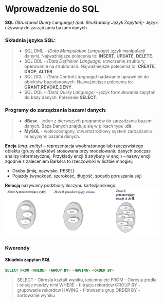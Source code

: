 # Wprowadzenie do SQL

**SQL** _(Structured Query Language)_ _(pol. Strukturalny Język Zapytań)_- Język używany do zarządzania bazami danych.

### Składnia języka SQL:
> - SQL DML - _(Data Manipulation Language)_ język manipulacji danymi. Najważniejsze polecenia to: **INSERT**, **UPDATE**, **DELETE**.
> - SQL DDL - _(Data Definition Language)_ utworzenie struktury; operowanie na strukturach.
Najważniejsze polecenia to: **CREATE**, **DROP**, **ALTER**.
> - SQL DCL - _(Data Control Language)_ nadawanie uprawnień do obiektów bazodanowych. Najważniejsze polecenia to: **GRANT**,**REVOKE**,**DENY**.
> - SQL DQL - _(Data Query Language)_ - język formułowania zapytań do bazy danych.
Polecenie **SELECT**.  

### Programy do zarządzania bazami danych:
> - **dBase** - jeden z pierwszych programów do zarządzania bazami danych. Baza Danych znajduje się w plikach typu **.db**.
> - **MySQL** - wolnodostępny, otwartoźródłowy system zarządzania relacyjnymi bazami danych.


**Encja** _(ang. entity)_ – reprezentacja wyobrażonego lub rzeczywistego obiektu (grupy obiektów) stosowana przy modelowaniu danych podczas analizy informatycznej.
Przykłady encji (i atrybuty w encji) – nazwy encji zgodnie z zaleceniem Barkera to rzeczowniki w liczbie mnogiej:
- Osoby (imię, nazwisko, PESEL)
- Pojazdy (wysokość, szerokość, długość, sposób poruszania się)
<!--  What the fuck is this ^^^ -->
**Relacją** nazywamy podzbiory iloczynu kartezjańskiego. 
![Relacje](media/Relacja.png)

### Kwerendy
#### Skladnia zapytan SQL
```SQL
SELECT FROM <WHERE> <GROUP BY> <HAVING> <ORDER BY>
```

> SELECT - Okresla ksztalt wyniku, kolumny etc
> FROM - Okresla zrodla i relacje miedzy nimi 
> WHERE - filtracja rekordow
> GROUP BY - grupowanie rekordow
> HAVING - filtrowanie grup
> ORDER BY - sortowanie wyniku
